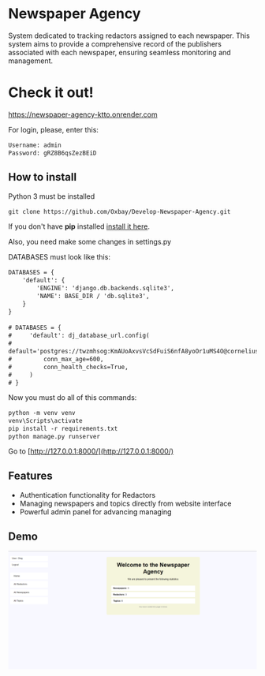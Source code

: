 # Newspaper Agency #

 System dedicated to tracking redactors assigned to each newspaper. This system aims
 to provide a comprehensive record of the publishers associated with each newspaper, ensuring seamless monitoring and
 management. 

# Check it out!

https://newspaper-agency-ktto.onrender.com

For login, please, enter this:
```
Username: admin
Password: gRZ8B6qsZezBEiD
```

## How to install

Python 3 must be installed

```
git clone https://github.com/Oxbay/Develop-Newspaper-Agency.git
```

If you don't have **pip** installed  [install it here](https://pip.pypa.io/en/stable/installation/#).

Also, you need make some changes in settings.py

DATABASES must look like this:

```
DATABASES = {
    'default': {
        'ENGINE': 'django.db.backends.sqlite3',
        'NAME': BASE_DIR / 'db.sqlite3',
    }
}

# DATABASES = {
#     'default': dj_database_url.config(
#         default='postgres://twzmhsog:KmAUoAxvsVcSdFuiS6nfA8yoOr1uMS4O@cornelius.db.elephantsql.com/twzmhsog',
#         conn_max_age=600,
#         conn_health_checks=True,
#     )
# }
```
Now you must do all of this commands:

   ```
   python -m venv venv
   venv\Scripts\activate
   pip install -r requirements.txt
   python manage.py runserver
   ```

Go to [http://127.0.0.1:8000/](http://127.0.0.1:8000/)

## Features

* Authentication functionality for Redactors
* Managing newspapers and topics directly from website interface
* Powerful admin panel for advancing managing

## Demo
![Website interface](demo.png)